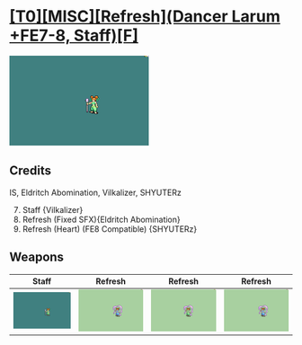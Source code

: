 # [\[T0\]\[MISC\]\[Refresh\]\(Dancer Larum +FE7-8, Staff\)\[F\]](./%5BT0%5D%5BMISC%5D%5BRefresh%5D(Dancer%20Larum%20+FE7-8,%20Staff)%5BF%5D)

<img src="./7.%20Staff/Staff_000.png" alt="[T0][MISC][Refresh](Dancer Larum +FE7-8, Staff)[F] standing" />

## Credits

IS, Eldritch Abomination, Vilkalizer, SHYUTERz

7. Staff {Vilkalizer}
8. Refresh (Fixed SFX){Eldritch Abomination}
8. Refresh (Heart) (FE8 Compatible) {SHYUTERz}

## Weapons


|Staff |Refresh |Refresh |Refresh |
|  :---: | :---: | :---: | :---: |
| <img alt="Staff animation" src="./7.%20Staff/Staff.gif" /> | <img alt="Refresh animation" src="./8.%20Refresh/Refresh.gif" /> | <img alt="Refresh animation" src="./8.%20Refresh%20(Fixed%20SFX)/Refresh.gif" /> | <img alt="Refresh animation" src="./8.%20Refresh%20(Heart)%20(FE8)/Refresh.gif" /> |
